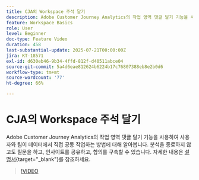```yaml
---
title: CJA의 Workspace 주석 달기
description: Adobe Customer Journey Analytics의 작업 영역 댓글 달기 기능을 사용하여 사용자와 팀이 데이터에서 직접 공동 작업하는 방법에 대해 알아봅니다. 분석을 벗어나지 않고 질문하고, 인사이트를 공유하고, 합의를 구축합니다.
feature: Workspace Basics
role: User
level: Beginner
doc-type: Feature Video
duration: 458
last-substantial-update: 2025-07-21T00:00:00Z
jira: KT-18571
exl-id: d630eb46-9b34-4ffd-812f-d40511abce04
source-git-commit: 5a4d6eae812624b6224b17c76807388eb8e2b0d6
workflow-type: tm+mt
source-wordcount: '77'
ht-degree: 66%

---
```


# CJA의 Workspace 주석 달기

Adobe Customer Journey Analytics의 작업 영역 댓글 달기 기능을 사용하여 사용자와 팀이 데이터에서 직접 공동 작업하는 방법에 대해 알아봅니다. 분석을 종료하지 않고도 질문을 하고, 인사이트를 공유하고, 합의를 구축할 수 있습니다. 자세한 내용은 [설명서](https://experienceleague.adobe.com/ko/docs/analytics-platform/using/cja-workspace/build-workspace-project/comment-projects){target="_blank"}를 참조하세요.

>[!VIDEO](https://video.tv.adobe.com/v/3469453/?learn=on&enablevpops&captions=kor)

